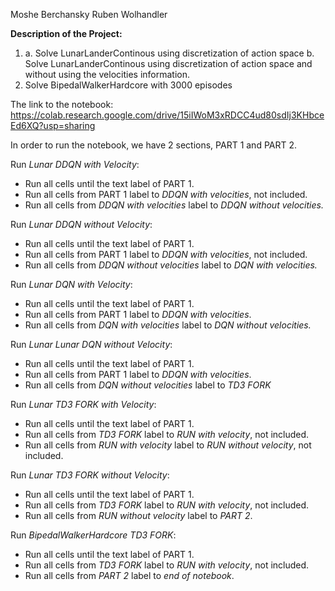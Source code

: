Moshe Berchansky
Ruben Wolhandler

**Description of the Project:**
1. a. Solve LunarLanderContinous using discretization of action space
   b. Solve LunarLanderContinous using discretization of action space and without using the velocities information.
3. Solve BipedalWalkerHardcore with 3000 episodes

The link to the notebook:
https://colab.research.google.com/drive/15iIWoM3xRDCC4ud80sdIj3KHbceEd6XQ?usp=sharing

In order to run the notebook, we have 2 sections, PART 1 and PART 2.

Run *Lunar DDQN with Velocity*:

* Run all cells until the text label of PART 1.
* Run all cells from PART 1 label to *DDQN with velocities*, not included.
* Run all cells from *DDQN with velocities* label to *DDQN without velocities.*

Run *Lunar DDQN without Velocity*:

* Run all cells until the text label of PART 1.
* Run all cells from PART 1 label to *DDQN with velocities*, not included.
* Run all cells from *DDQN without velocities* label to *DQN with velocities.*


Run *Lunar DQN with Velocity*:

* Run all cells until the text label of PART 1.
* Run all cells from PART 1 label to *DDQN with velocities*.
* Run all cells from *DQN with velocities* label to *DQN without velocities.*


Run *Lunar Lunar DQN without Velocity*:

* Run all cells until the text label of PART 1.
* Run all cells from PART 1 label to *DDQN with velocities*.
* Run all cells from *DQN without velocities* label to *TD3 FORK*


Run *Lunar TD3 FORK with Velocity*:

* Run all cells until the text label of PART 1.
* Run all cells from *TD3 FORK* label to *RUN with velocity*, not included.
* Run all cells from *RUN with velocity* label to *RUN without velocity*, not included.

Run *Lunar TD3 FORK without Velocity*:

* Run all cells until the text label of PART 1.
* Run all cells from *TD3 FORK* label to *RUN with velocity*, not included.
* Run all cells from *RUN without velocity* label to *PART 2*.

Run *BipedalWalkerHardcore TD3 FORK*:

* Run all cells until the text label of PART 1.
* Run all cells from *TD3 FORK* label to *RUN with velocity*, not included.
* Run all cells from *PART 2* label to *end of notebook*.

